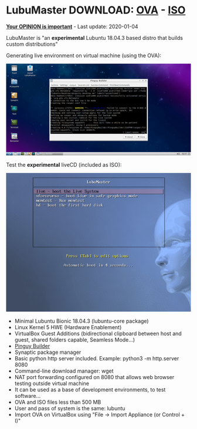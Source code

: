 # LubuMaster DOWNLOAD: [OVA](https://github.com/Virtual-Machines/LubuMaster/releases/download/latest/LubuMaster.ova) - [ISO](https://github.com/Virtual-Machines/LubuMaster/releases/download/latest/LubuMaster.iso)
[**Your OPINION is important**](https://github.com/Virtual-Machines/LubuMaster/issues/1) - Last update: 2020-01-04

LubuMaster is "an **experimental** Lubuntu 18.04.3 based distro that builds custom distributions"

Generating live environment on virtual machine (using the OVA):

![LubuMasterBuild](https://raw.githubusercontent.com/Virtual-Machines/LubuMaster/master/LubuMasterBuild.png)


Test the **experimental** liveCD (included as ISO):

![LubuMasterLive](https://raw.githubusercontent.com/Virtual-Machines/LubuMaster/master/LubuMasterLive.png)

- Minimal Lubuntu Bionic 18.04.3 (lubuntu-core package)
- Linux Kernel 5 HWE (Hardware Enablement)
- VirtualBox Guest Additions (bidirectional clipboard between host and guest, shared folders capable, Seamless Mode...)
- [Pinguy Builder](https://pinguyos.com/2015/09/pinguy-builder-an-app-to-backupremix-buntu/)
- Synaptic package manager
- Basic python http server included. Example: python3 -m http.server 8080
- Command-line download manager: wget
- NAT port forwarding configured on 8080 that allows web browser testing outside virtual machine
- It can be used as a base of development environments, to test software...
- OVA and ISO files less than 500 MB
- User and pass of system is the same: lubuntu
- Import OVA on VirtualBox using "File -> Import Appliance (or Control + I)"
